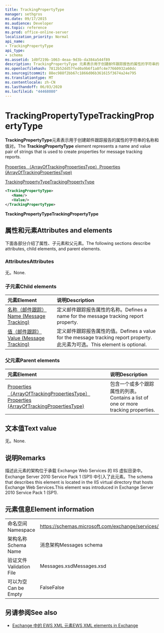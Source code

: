 ```yaml
---
title: TrackingPropertyType
manager: sethgros
ms.date: 09/17/2015
ms.audience: Developer
ms.topic: reference
ms.prod: office-online-server
localization_priority: Normal
api_name:
- TrackingPropertyType
api_type:
- schema
ms.assetid: 1d0f219b-1063-4eaa-9d3b-da384a544f89
description: TrackingPropertyType 元素表示用于创建邮件跟踪报告的属性的字符串的名称和值对。
ms.openlocfilehash: 7812b52dd57fed0a9b6f1a8fc4e77660932a60dc
ms.sourcegitcommit: 88ec988f2bb67c1866d06b361615f3674a24e795
ms.translationtype: MT
ms.contentlocale: zh-CN
ms.lasthandoff: 06/03/2020
ms.locfileid: "44468080"
---
```

# <a name="trackingpropertytype"></a><span data-ttu-id="c3853-103">TrackingPropertyType</span><span class="sxs-lookup"><span data-stu-id="c3853-103">TrackingPropertyType</span></span>

<span data-ttu-id="c3853-104">**TrackingPropertyType**元素表示用于创建邮件跟踪报告的属性的字符串的名称和值对。</span><span class="sxs-lookup"><span data-stu-id="c3853-104">The **TrackingPropertyType** element represents a name and value pair of strings that is used to create properties for message tracking reports.</span></span> 
  
[<span data-ttu-id="c3853-105">Properties （ArrayOfTrackingPropertiesType）</span><span class="sxs-lookup"><span data-stu-id="c3853-105">Properties (ArrayOfTrackingPropertiesType)</span></span>](properties-arrayoftrackingpropertiestype.md)
  
[<span data-ttu-id="c3853-106">TrackingPropertyType</span><span class="sxs-lookup"><span data-stu-id="c3853-106">TrackingPropertyType</span></span>](trackingpropertytype.md)
  
```xml
<TrackingPropertyType>
   <Name/>
   <Value/>
</TrackingPropertyType>
```

 <span data-ttu-id="c3853-107">**TrackingPropertyType**</span><span class="sxs-lookup"><span data-stu-id="c3853-107">**TrackingPropertyType**</span></span>
## <a name="attributes-and-elements"></a><span data-ttu-id="c3853-108">属性和元素</span><span class="sxs-lookup"><span data-stu-id="c3853-108">Attributes and elements</span></span>

<span data-ttu-id="c3853-109">下面各部分介绍了属性、子元素和父元素。</span><span class="sxs-lookup"><span data-stu-id="c3853-109">The following sections describe attributes, child elements, and parent elements.</span></span>
  
### <a name="attributes"></a><span data-ttu-id="c3853-110">Attributes</span><span class="sxs-lookup"><span data-stu-id="c3853-110">Attributes</span></span>

<span data-ttu-id="c3853-111">无。</span><span class="sxs-lookup"><span data-stu-id="c3853-111">None.</span></span>
  
### <a name="child-elements"></a><span data-ttu-id="c3853-112">子元素</span><span class="sxs-lookup"><span data-stu-id="c3853-112">Child elements</span></span>

|<span data-ttu-id="c3853-113">**元素**</span><span class="sxs-lookup"><span data-stu-id="c3853-113">**Element**</span></span>|<span data-ttu-id="c3853-114">**说明**</span><span class="sxs-lookup"><span data-stu-id="c3853-114">**Description**</span></span>|
|:-----|:-----|
|[<span data-ttu-id="c3853-115">名称（邮件跟踪）</span><span class="sxs-lookup"><span data-stu-id="c3853-115">Name (Message Tracking)</span></span>](name-message-tracking.md) <br/> |<span data-ttu-id="c3853-116">定义邮件跟踪报告属性的名称。</span><span class="sxs-lookup"><span data-stu-id="c3853-116">Defines a name for the message tracking report property.</span></span>  <br/> |
|[<span data-ttu-id="c3853-117">值（邮件跟踪）</span><span class="sxs-lookup"><span data-stu-id="c3853-117">Value (Message Tracking)</span></span>](value-message-tracking.md) <br/> |<span data-ttu-id="c3853-118">定义邮件跟踪报告属性的值。</span><span class="sxs-lookup"><span data-stu-id="c3853-118">Defines a value for the message tracking report property.</span></span> <span data-ttu-id="c3853-119">此元素为可选。</span><span class="sxs-lookup"><span data-stu-id="c3853-119">This element is optional.</span></span>  <br/> |
   
### <a name="parent-elements"></a><span data-ttu-id="c3853-120">父元素</span><span class="sxs-lookup"><span data-stu-id="c3853-120">Parent elements</span></span>

|<span data-ttu-id="c3853-121">**元素**</span><span class="sxs-lookup"><span data-stu-id="c3853-121">**Element**</span></span>|<span data-ttu-id="c3853-122">**说明**</span><span class="sxs-lookup"><span data-stu-id="c3853-122">**Description**</span></span>|
|:-----|:-----|
|[<span data-ttu-id="c3853-123">Properties （ArrayOfTrackingPropertiesType）</span><span class="sxs-lookup"><span data-stu-id="c3853-123">Properties (ArrayOfTrackingPropertiesType)</span></span>](properties-arrayoftrackingpropertiestype.md) <br/> |<span data-ttu-id="c3853-124">包含一个或多个跟踪属性的列表。</span><span class="sxs-lookup"><span data-stu-id="c3853-124">Contains a list of one or more tracking properties.</span></span>  <br/> |
   
## <a name="text-value"></a><span data-ttu-id="c3853-125">文本值</span><span class="sxs-lookup"><span data-stu-id="c3853-125">Text value</span></span>

<span data-ttu-id="c3853-126">无。</span><span class="sxs-lookup"><span data-stu-id="c3853-126">None.</span></span>
  
## <a name="remarks"></a><span data-ttu-id="c3853-127">说明</span><span class="sxs-lookup"><span data-stu-id="c3853-127">Remarks</span></span>

<span data-ttu-id="c3853-128">描述此元素的架构位于承载 Exchange Web Services 的 IIS 虚拟目录中。Exchange Server 2010 Service Pack 1 (SP1) 中引入了此元素。</span><span class="sxs-lookup"><span data-stu-id="c3853-128">The schema that describes this element is located in the IIS virtual directory that hosts Exchange Web Services.This element was introduced in Exchange Server 2010 Service Pack 1 (SP1).</span></span>
  
## <a name="element-information"></a><span data-ttu-id="c3853-129">元素信息</span><span class="sxs-lookup"><span data-stu-id="c3853-129">Element information</span></span>

|||
|:-----|:-----|
|<span data-ttu-id="c3853-130">命名空间</span><span class="sxs-lookup"><span data-stu-id="c3853-130">Namespace</span></span>  <br/> |https://schemas.microsoft.com/exchange/services/2006/messages  <br/> |
|<span data-ttu-id="c3853-131">架构名称</span><span class="sxs-lookup"><span data-stu-id="c3853-131">Schema Name</span></span>  <br/> |<span data-ttu-id="c3853-132">消息架构</span><span class="sxs-lookup"><span data-stu-id="c3853-132">Messages schema</span></span>  <br/> |
|<span data-ttu-id="c3853-133">验证文件</span><span class="sxs-lookup"><span data-stu-id="c3853-133">Validation File</span></span>  <br/> |<span data-ttu-id="c3853-134">Messages.xsd</span><span class="sxs-lookup"><span data-stu-id="c3853-134">Messages.xsd</span></span>  <br/> |
|<span data-ttu-id="c3853-135">可以为空</span><span class="sxs-lookup"><span data-stu-id="c3853-135">Can be Empty</span></span>  <br/> |<span data-ttu-id="c3853-136">False</span><span class="sxs-lookup"><span data-stu-id="c3853-136">False</span></span>  <br/> |
   
## <a name="see-also"></a><span data-ttu-id="c3853-137">另请参阅</span><span class="sxs-lookup"><span data-stu-id="c3853-137">See also</span></span>



- [<span data-ttu-id="c3853-138">Exchange 中的 EWS XML 元素</span><span class="sxs-lookup"><span data-stu-id="c3853-138">EWS XML elements in Exchange</span></span>](ews-xml-elements-in-exchange.md)

